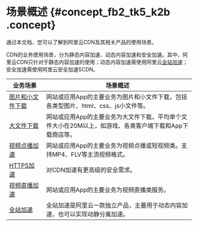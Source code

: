 # 场景概述 {#concept_fb2_tk5_k2b .concept}

通过本文档，您可以了解到阿里云CDN及其相关产品的使用场景。

CDN的业务使用场景，分为静态内容加速、动态内容加速和安全加速。其中，阿里云CDN只针对于静态内容加速的使用；动态内容加速需使用阿里云[全站加速](../../../../intl.zh-CN/产品简介/什么是全站加速.md#)；安全加速需使用阿里云安全加速SCDN。

|业务场景|场景概述|
|----|----|
|[图片和小文件下载](intl.zh-CN/产品简介/应用场景/图片小文件.md#)|网站或应用App的主要业务为图片和小文件下载，包括各类型图片、html、css、js小文件等。|
|[大文件下载](intl.zh-CN/产品简介/应用场景/图片小文件.md#)|网站或应用App的主要业务为大文件下载，平均单个文件大小在20M以上，如游戏、各类客户端下载和App下载商店等。|
|[视频点播加速](intl.zh-CN/产品简介/应用场景/视音频点播.md#)|网站或应用App的主要业务为视频点播或短视频类。支持MP4、FLV等主流视频格式。|
|[HTTPS加速](intl.zh-CN/域名管理/HTTPS安全加速/什么是HTTPS加速.md#)|对CDN加速有更高级的安全需求。|
|[视频直播加速](intl.zh-CN/产品简介/应用场景/直播流媒体.md#)|网站或应用App的主要业务为视频直播类服务。|
|[全站加速](intl.zh-CN/产品简介/应用场景/全站加速.md#)|全站加速是阿里云一款独立产品，主要用于动态内容加速，也可以实现动静分离加速。|

